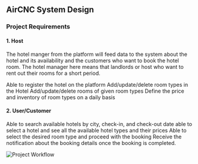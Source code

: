 ## AirCNC System Design



### **Project Requirements** 

#### <b>1. Host</b>
The hotel manger from the platform will feed data to the system about the hotel and its availability and the customers who want to book the hotel room. The hotel manager here means that landlords or host who want to rent out their rooms for a short period.

Able to register the hotel on the platform
Add/update/delete room types in the Hotel
Add/update/delete rooms of given room types
Define the price and inventory of room types on a daily basis


#### <b>2. User/Customer</b>

Able to search available hotels by city, check-in, and check-out date
able to select a hotel and see all the available hotel types and their prices
Able to select the desired room type and proceed with the booking
Receive the notification about the booking details once the booking is completed.


![Project Workflow](https://github.com/elias-soykat/AirCNC/assets/76895393/e8f499a2-aa8a-4ce8-be47-44da9e7cea12)
